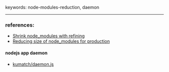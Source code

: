 keywords: node-modules-reduction, daemon

---
### references:
* [Shrink node_modules with refining](https://indexandmain.com/post/shrink-node-modules-with-refining)
* [Reducing size of node_modules for production](https://stackoverflow.com/questions/37000129/reducing-size-of-node-modules-for-production/37000551)

#### nodejs app daemon
* [kumatch/daemon.js](https://gist.github.com/kumatch/5234434)